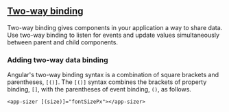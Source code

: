 ## [Two-way binding](https://angular.io/guide/two-way-binding)

Two-way binding gives components in your application a way to share data. Use two-way binding
to listen for events and update values simultaneously between parent and child components.

### Adding two-way data binding

Angular's two-way binding syntax is a combination of square brackets and parentheses,
`[()]`. The `[()]` syntax combines the brackets of property binding, `[]`, with the parentheses
of event binding, `()`, as follows.

```angular2html
<app-sizer [(size)]="fontSizePx"></app-sizer>
```
